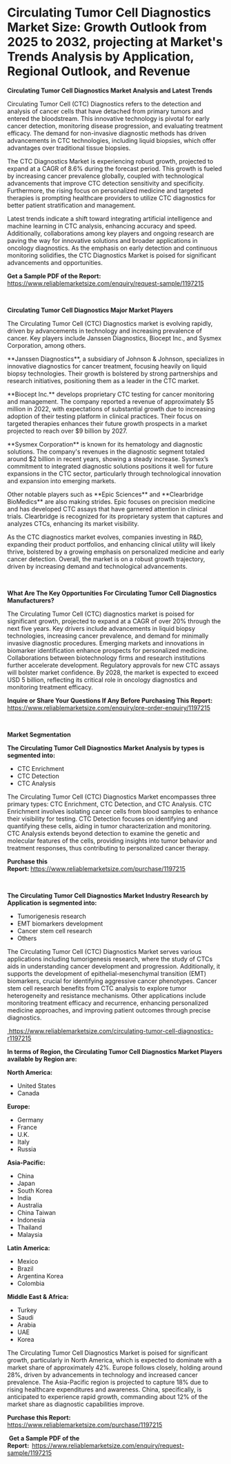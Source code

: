 <p><h1>Circulating Tumor Cell Diagnostics Market Size: Growth Outlook from 2025 to 2032, projecting at Market's Trends Analysis by Application, Regional Outlook, and Revenue</h1></p><p><strong>Circulating Tumor Cell Diagnostics Market Analysis and Latest Trends</strong></p>
<p><p>Circulating Tumor Cell (CTC) Diagnostics refers to the detection and analysis of cancer cells that have detached from primary tumors and entered the bloodstream. This innovative technology is pivotal for early cancer detection, monitoring disease progression, and evaluating treatment efficacy. The demand for non-invasive diagnostic methods has driven advancements in CTC technologies, including liquid biopsies, which offer advantages over traditional tissue biopsies.</p><p>The CTC Diagnostics Market is experiencing robust growth, projected to expand at a CAGR of 8.6% during the forecast period. This growth is fueled by increasing cancer prevalence globally, coupled with technological advancements that improve CTC detection sensitivity and specificity. Furthermore, the rising focus on personalized medicine and targeted therapies is prompting healthcare providers to utilize CTC diagnostics for better patient stratification and management.</p><p>Latest trends indicate a shift toward integrating artificial intelligence and machine learning in CTC analysis, enhancing accuracy and speed. Additionally, collaborations among key players and ongoing research are paving the way for innovative solutions and broader applications in oncology diagnostics. As the emphasis on early detection and continuous monitoring solidifies, the CTC Diagnostics Market is poised for significant advancements and opportunities.</p></p>
<p><strong>Get a Sample PDF of the Report:&nbsp;</strong> <a href="https://www.reliablemarketsize.com/enquiry/request-sample/1197215?utm_campaign=3201&utm_medium=2&utm_source=Github&utm_content=ia&utm_term=13042025&utm_id=circulating-tumor-cell-diagnostics">https://www.reliablemarketsize.com/enquiry/request-sample/1197215</a></p>
<p>&nbsp;</p>
<p><strong>Circulating Tumor Cell Diagnostics Major Market Players</strong></p>
<p><p>The Circulating Tumor Cell (CTC) Diagnostics market is evolving rapidly, driven by advancements in technology and increasing prevalence of cancer. Key players include Janssen Diagnostics, Biocept Inc., and Sysmex Corporation, among others.</p><p>**Janssen Diagnostics**, a subsidiary of Johnson & Johnson, specializes in innovative diagnostics for cancer treatment, focusing heavily on liquid biopsy technologies. Their growth is bolstered by strong partnerships and research initiatives, positioning them as a leader in the CTC market.</p><p>**Biocept Inc.** develops proprietary CTC testing for cancer monitoring and management. The company reported a revenue of approximately $5 million in 2022, with expectations of substantial growth due to increasing adoption of their testing platform in clinical practices. Their focus on targeted therapies enhances their future growth prospects in a market projected to reach over $9 billion by 2027.</p><p>**Sysmex Corporation** is known for its hematology and diagnostic solutions. The company's revenues in the diagnostic segment totaled around $2 billion in recent years, showing a steady increase. Sysmex’s commitment to integrated diagnostic solutions positions it well for future expansions in the CTC sector, particularly through technological innovation and expansion into emerging markets.</p><p>Other notable players such as **Epic Sciences** and **Clearbridge BioMedics** are also making strides. Epic focuses on precision medicine and has developed CTC assays that have garnered attention in clinical trials. Clearbridge is recognized for its proprietary system that captures and analyzes CTCs, enhancing its market visibility.</p><p>As the CTC diagnostics market evolves, companies investing in R&D, expanding their product portfolios, and enhancing clinical utility will likely thrive, bolstered by a growing emphasis on personalized medicine and early cancer detection. Overall, the market is on a robust growth trajectory, driven by increasing demand and technological advancements.</p></p>
<p>&nbsp;</p>
<p><strong>What Are The Key Opportunities For Circulating Tumor Cell Diagnostics Manufacturers?</strong></p>
<p><p>The Circulating Tumor Cell (CTC) diagnostics market is poised for significant growth, projected to expand at a CAGR of over 20% through the next five years. Key drivers include advancements in liquid biopsy technologies, increasing cancer prevalence, and demand for minimally invasive diagnostic procedures. Emerging markets and innovations in biomarker identification enhance prospects for personalized medicine. Collaborations between biotechnology firms and research institutions further accelerate development. Regulatory approvals for new CTC assays will bolster market confidence. By 2028, the market is expected to exceed USD 5 billion, reflecting its critical role in oncology diagnostics and monitoring treatment efficacy.</p></p>
<p><strong>Inquire or Share Your Questions If Any Before Purchasing This Report:</strong> <a href="https://www.reliablemarketsize.com/enquiry/pre-order-enquiry/1197215?utm_campaign=3201&utm_medium=2&utm_source=Github&utm_content=ia&utm_term=13042025&utm_id=circulating-tumor-cell-diagnostics">https://www.reliablemarketsize.com/enquiry/pre-order-enquiry/1197215</a></p>
<p>&nbsp;</p>
<p><strong>Market Segmentation</strong></p>
<p><strong>The Circulating Tumor Cell Diagnostics Market Analysis by types is segmented into:</strong></p>
<p><ul><li>CTC Enrichment</li><li>CTC Detection</li><li>CTC Analysis</li></ul></p>
<p><p>The Circulating Tumor Cell (CTC) Diagnostics Market encompasses three primary types: CTC Enrichment, CTC Detection, and CTC Analysis. CTC Enrichment involves isolating cancer cells from blood samples to enhance their visibility for testing. CTC Detection focuses on identifying and quantifying these cells, aiding in tumor characterization and monitoring. CTC Analysis extends beyond detection to examine the genetic and molecular features of the cells, providing insights into tumor behavior and treatment responses, thus contributing to personalized cancer therapy.</p></p>
<p><strong>Purchase this Report:&nbsp;</strong><a href="https://www.reliablemarketsize.com/purchase/1197215?utm_campaign=3201&utm_medium=2&utm_source=Github&utm_content=ia&utm_term=13042025&utm_id=circulating-tumor-cell-diagnostics">https://www.reliablemarketsize.com/purchase/1197215</a></p>
<p>&nbsp;</p>
<p><strong>The Circulating Tumor Cell Diagnostics Market Industry Research by Application is segmented into:</strong></p>
<p><ul><li>Tumorigenesis research</li><li>EMT biomarkers development</li><li>Cancer stem cell research</li><li>Others</li></ul></p>
<p><p>The Circulating Tumor Cell (CTC) Diagnostics Market serves various applications including tumorigenesis research, where the study of CTCs aids in understanding cancer development and progression. Additionally, it supports the development of epithelial-mesenchymal transition (EMT) biomarkers, crucial for identifying aggressive cancer phenotypes. Cancer stem cell research benefits from CTC analysis to explore tumor heterogeneity and resistance mechanisms. Other applications include monitoring treatment efficacy and recurrence, enhancing personalized medicine approaches, and improving patient outcomes through precise diagnostics.</p></p>
<p><a href="https://www.reliablemarketsize.com/circulating-tumor-cell-diagnostics-r1197215?utm_campaign=3201&utm_medium=2&utm_source=Github&utm_content=ia&utm_term=13042025&utm_id=circulating-tumor-cell-diagnostics">&nbsp;https://www.reliablemarketsize.com/circulating-tumor-cell-diagnostics-r1197215</a></p>
<p><strong>In terms of Region, the Circulating Tumor Cell Diagnostics Market Players available by Region are:</strong></p>
<p>
    <p> <strong> North America: </strong>
        <ul>
            <li>United States</li>
            <li>Canada</li>
        </ul>
        </p> 
    <p> <strong> Europe: </strong>
        <ul>
            <li>Germany</li>
            <li>France</li>
            <li>U.K.</li>
            <li>Italy</li>
            <li>Russia</li>
        </ul>
        </p> 
    <p> <strong> Asia-Pacific: </strong>
        <ul>
            <li>China</li>
            <li>Japan</li>
            <li>South Korea</li>
            <li>India</li>
            <li>Australia</li>
            <li>China Taiwan</li>
            <li>Indonesia</li>
            <li>Thailand</li>
            <li>Malaysia</li>
        </ul>
        </p> 
    <p> <strong> Latin America: </strong>
        <ul>
            <li>Mexico</li>
            <li>Brazil</li>
            <li>Argentina Korea</li>
            <li>Colombia</li>
        </ul>
        </p> 
    <p> <strong> Middle East & Africa: </strong>
        <ul>
            <li>Turkey</li>
            <li>Saudi</li>
            <li>Arabia</li>
            <li>UAE</li>
            <li>Korea</li>
        </ul>
    </p>
    </p>
<p><p>The Circulating Tumor Cell Diagnostics Market is poised for significant growth, particularly in North America, which is expected to dominate with a market share of approximately 42%. Europe follows closely, holding around 28%, driven by advancements in technology and increased cancer prevalence. The Asia-Pacific region is projected to capture 18% due to rising healthcare expenditures and awareness. China, specifically, is anticipated to experience rapid growth, commanding about 12% of the market share as diagnostic capabilities improve.</p></p>
<p><strong>Purchase this Report: </strong><a href="https://www.reliablemarketsize.com/purchase/1197215?utm_campaign=3201&utm_medium=2&utm_source=Github&utm_content=ia&utm_term=13042025&utm_id=circulating-tumor-cell-diagnostics">https://www.reliablemarketsize.com/purchase/1197215</a></p>
<p>&nbsp;<strong>Get a Sample PDF of the Report:&nbsp;&nbsp;</strong><a href="https://www.reliablemarketsize.com/enquiry/request-sample/1197215?utm_campaign=3201&utm_medium=2&utm_source=Github&utm_content=ia&utm_term=13042025&utm_id=circulating-tumor-cell-diagnostics">https://www.reliablemarketsize.com/enquiry/request-sample/1197215</a></p>
<p><strong></strong></p>
<p><p></p><p></p><p></p></p>
